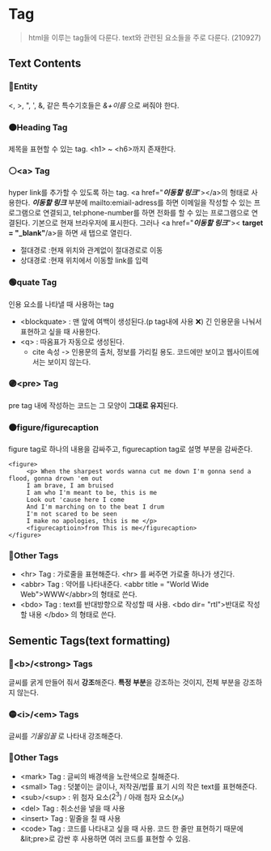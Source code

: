 # Tag
> html을 이루는 tag들에 다룬다. text와 관련된 요소들을 주로 다룬다. (210927)
## Text Contents
### 🔘Entity 
<, >, ", ', &, 같은 특수기호들은 _&+이름_ 으로 써줘야 한다.
### 🟠Heading Tag
제목을 표현할 수 있는 tag. &lt;h1> ~ &lt;h6>까지 존재한다. 
### ⚪&lt;a> Tag
hyper link를 추가할 수 있도록 하는 tag. &lt;a href="**_이동할 링크_**">&lt;/a>의 형태로 사용한다. **_이동할 링크_** 부분에 mailto:emiail-adress를 하면 이메일을 작성할 수 있는 프로그램으로 연결되고, tel:phone-number를 하면 전화를 할 수 있는 프로그램으로 연결된다.
기본으로 현재 브라우저에 표시한다. 그러나 &lt;a href="**_이동할 링크_**">&lt; **target = "\_blank"**/a>을 하면 새 탭으로 열린다.
- 절대경로 :현재 위치와 관계없이 절대경로로 이동
- 상대경로 :현재 위치에서 이동할 link를 입력
### 🟢quate Tag
인용 요소를 나타낼 때 사용하는 tag
- &lt;blockquate> : 맨 앞에 여백이 생성된다.(p tag내에 사용 ❌) 긴 인용문을 나눠서 표현하고 싶을 때 사용한다.
- &lt;q> : 따옴표가 자동으로 생성된다.
     - cite 속성 -> 인용문의 출처, 정보를 가리킬 용도. 코드에만 보이고 웹사이트에서는 보이지 않는다.
### 🟣&lt;pre> Tag
pre tag 내에 작성하는 코드는 그 모양이 **그대로 유지**된다.
### 🟤figure/figurecaption
figure tag로 하나의 내용을 감싸주고, figurecaption tag로 설명 부분을 감싸준다.
```
<figure>
     <p> When the sharpest words wanna cut me down I'm gonna send a flood, gonna drown 'em out
     I am brave, I am bruised
     I am who I'm meant to be, this is me
     Look out 'cause here I come
     And I'm marching on to the beat I drum
     I'm not scared to be seen
     I make no apologies, this is me </p>
     <figurecaptioin>from This is me</figurecaption>
</figure>
```
### 🔵Other Tags
- &lt;hr> Tag : 가로줄을 표현해준다. &lt;hr> 를 써주면 가로줄 하나가 생긴다.
- &lt;abbr> Tag : 약어를 나타내준다. &lt;abbr title = "World Wide Web">WWW&lt;/abbr>의 형태로 쓴다.
- &lt;bdo> Tag : text를 반대방향으로 작성할 때 사용. &lt;bdo dir= "rtl">반대로 작성할 내용 &lt;/bdo> 의 형태로 쓴다.
## Sementic Tags(text formatting)
### 🔴&lt;b>/&lt;strong> Tags
글씨를 굵게 만들어 줘서 **강조**해준다. **특정 부분**을 강조하는 것이지, 전체 부분을 강조하지 않는다.
### 🟡&lt;i>/&lt;em> Tags
글씨를 _기울임꼴_ 로 나타내 강조해준다.
### 🔵Other Tags
- &lt;mark> Tag : 글씨의 배경색을 노란색으로 칠해준다.
- &lt;small> Tag : 덧붙이는 글이나, 저작권/법률 표기 시의 작은 text를 표현해준다.
- &lt;sub>/&lt;sup> : 위 첨자 요소($2^3$) / 아래 첨자 요소($x_n$)
- &lt;del> Tag : 취소선을 넣을 때 사용
- &lt;insert> Tag : 밑줄을 칠 때 사용
- &lt;code> Tag : 코드를 나타내고 싶을 때 사용. 코드 한 줄만 표현하기 때문에 &lit;pre>로 감싼 후 사용하면 여러 코드를 표현할 수 있음.
